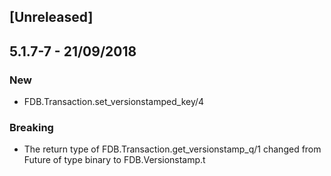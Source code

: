 
## [Unreleased]

## 5.1.7-7 - 21/09/2018

### New
- FDB.Transaction.set_versionstamped_key/4

### Breaking
- The return type of FDB.Transaction.get_versionstamp_q/1 changed from
  Future of type binary to FDB.Versionstamp.t
